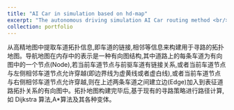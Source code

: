 ```yaml
---
title: "AI Car in simulation based on hd-map"
excerpt: "The autonomous driving simulation AI Car routing method <br/><img src='/images/apollo_routing.png'>"
collection: portfolio
---
```


从高精地图中提取车道拓扑信息,即车道的链接,相邻等信息来构建用于寻路的拓扑地图。导航地图在内存中的表示是一种有向图结构,其中道路上的每条车道为有向图中的一个节点(Node),若当前车道节点与前驱车道有链接关系,或者当前车道节点与左侧相邻车道节点允许穿越(即边界线为虚黄线或者虚白线),或者当前车道节点与右侧相邻车道节点允许穿越,则在上述两条车道之间建立边(Edge)加入到表征道路拓扑关系的有向图中。拓扑地图构建完毕后,基于现有的寻路策略进行路径计算,如 Dijkstra 算法,A*算法及其各种变体。